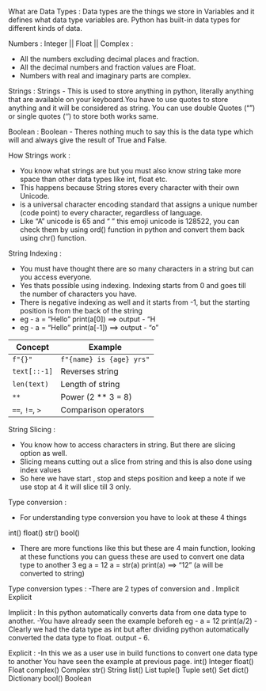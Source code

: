 What are Data Types : 
Data types are the things we store in Variables and it defines what data type variables are.
Python has built-in data types for different kinds of data.

Numbers :
Integer || Float || Complex : 
- All the numbers excluding decimal places and fraction.
- All the decimal numbers and fraction values are Float.
- Numbers with real and imaginary parts are complex.

Strings : 
Strings - This is used to store anything in python, literally anything that are available on your keyboard.You have to use quotes to store anything and it will be considered as string. You can use double Quotes (“”) or single quotes (‘’) to store both works same.

Boolean : 
Boolean - Theres nothing much to say this is the data type which will and always give the result of True and False.

How Strings work : 
- You know what strings are but you must also know string take more space than other data types like int, float etc.
- This happens because String stores every character with their own Unicode.
- is a universal character encoding standard that assigns a unique number (code point) to every character, regardless of language.
- Like “A” unicode is 65 and “ ” this emoji unicode is 128522, you can check them by using ord() function in python and convert them back using chr() function.

String Indexing : 
- You must have thought there are so many characters in a string but can you access everyone.
- Yes thats possible using indexing. Indexing starts from 0 and goes till the number of characters you have.
- There is negative indexing as well and it starts from -1, but the starting position is from the back of the string
- eg - a = “Hello” print(a[0]) ==> output - “H
- eg - a = “Hello” print(a[-1]) ==> output - “o”


| Concept         | Example                  |
| --------------- | ------------------------ |
| `f"{}"`         | `f"{name} is {age} yrs"` |
| `text[::-1]`    | Reverses string          |
| `len(text)`     | Length of string         |
| `**`            | Power (2 \*\* 3 = 8)     |
| `==`, `!=`, `>` | Comparison operators     |


String Slicing : 
- You know how to access characters in string. But there are slicing option as well.
- Slicing means cutting out a slice from string and this is also done using index values
- So here we have start , stop and steps position and keep a note if we use stop at 4 it will slice till 3 only.

Type conversion : 
- For understanding type conversion you have to look at these 4 things

int() float() str() bool()

- There are more functions like this but these are 4 main
function, looking at these functions you can guess these are
used to convert one data type to another
3 eg a = 12
a = str(a)
print(a) ==> “12” (a will be converted to string)

Type conversion types : 
-There are 2 types of conversion and . Implicit Explicit

Implicit :
In this python automatically
converts data from one data
type to another.
-You have already seen the example beforeh
eg - a = 12
print(a/2)
-Clearly we had the data type as int but after dividing python automatically converted the data type to float. output - 6.

Explicit :
-In this we as a user use in build functions to convert one data type to another
You have seen the example at
previous page.
int() Integer
float() Float
complex() Complex
str() String
list() List
tuple() Tuple
set() Set
dict() Dictionary
bool() Boolean